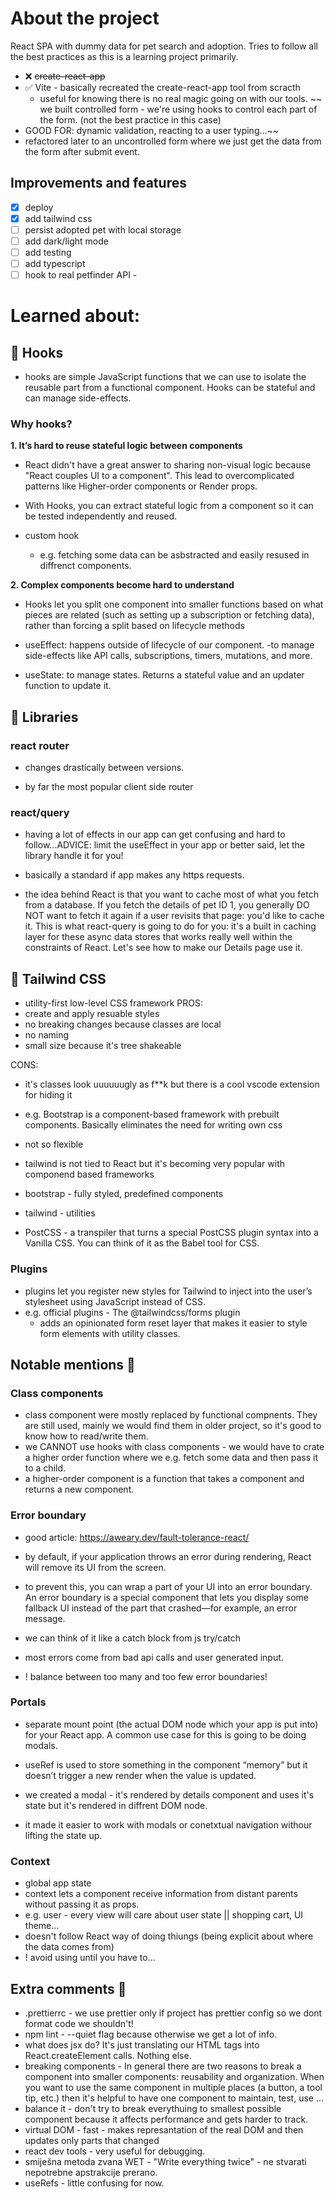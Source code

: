# About the project

React SPA with dummy data for pet search and adoption. Tries to follow all the best practices as this is a learning project primarily.   


- ❌ ~~create-react-app~~
- ✅ Vite - basically recreated the create-react-app tool from scracth
  - useful for knowing there is no real magic going on with our tools.
~~ we built controlled form - we're using hooks to control each part of the form. (not the best practice in this case)
- GOOD FOR: dynamic validation, reacting to a user typing...~~
- refactored later to an uncontrolled form where we just get the data from the form after submit event.

## Improvements and features

- [x] deploy 
- [x] add tailwind css
- [ ] persist adopted pet with local storage
- [ ] add dark/light mode
- [ ] add testing
- [ ] add typescript
- [ ] hook to real petfinder API - 

# Learned about:


## 🎣 Hooks 
-  hooks are simple JavaScript functions that we can use to isolate the reusable part from a functional component. Hooks can be stateful and can manage side-effects.



### Why hooks?

**1. It’s hard to reuse stateful logic between components**

- React didn't have a great answer to sharing non-visual logic because "React couples UI to a component". This lead to overcomplicated patterns like Higher-order components or Render props.
- With Hooks, you can extract stateful logic from a component so it can be tested independently and reused. 

- custom hook 
  - e.g. fetching some data can be asbstracted and easily resused in diffrenct components.

 **2. Complex components become hard to understand**


- Hooks let you split one component into smaller functions based on what pieces are related (such as setting up a subscription or fetching data), rather than forcing a split based on lifecycle methods
- useEffect: happens outside of lifecycle of our component. 
  -to manage side-effects like API calls, subscriptions, timers, mutations, and more.

- useState: to manage states. Returns a stateful value and an updater function to update it.

## 📕 Libraries 

### react router 
- changes drastically between versions.

- by far the most popular client side router

### react/query

- having a lot of effects in our app can get confusing and hard to follow...ADVICE: limit the useEffect in your app or better said, let the library handle it for you!

- basically a standard if app makes any https requests. 

- the idea behind React is that you want to cache most of what you fetch from a database. If you fetch the details of pet ID 1, you generally DO NOT want to fetch it again if a user revisits that page: you'd like to cache it. 
This is what react-query is going to do for you: it's a built in caching layer for these async data stores that works really well within the constraints of React. Let's see how to make our Details page use it.


## 💨 Tailwind CSS 

- utility-first low-level CSS framework
PROS:
- create and apply resuable styles
- no breaking changes because classes are local
- no naming
- small size because it's tree shakeable

CONS:
- it's classes look uuuuuugly as f**k but there is a cool vscode extension for hiding it

- e.g. Bootstrap is a component-based framework with prebuilt components. Basically eliminates the need for writing own css
- not so flexible 

- tailwind is not tied to React but it's becoming very popular with componend based frameworks
- bootstrap - fully styled, predefined components
- tailwind - utilities

- PostCSS - a transpiler that turns a special PostCSS plugin syntax into a Vanilla CSS. You can think of it as the Babel tool for CSS.

### Plugins

- plugins let you register new styles for Tailwind to inject into the user’s stylesheet using JavaScript instead of CSS.
- e.g. official plugins - The @tailwindcss/forms plugin 
  - adds an opinionated form reset layer that makes it easier to style form elements with utility classes.


## Notable mentions 👀


### Class components

- class component were mostly replaced by functional compnents. They are still used, mainly we would find them in older project, so it's good to know how to read/write them.
- we CANNOT use hooks with class components - we would have to crate a higher order function where we e.g. fetch some data and then pass it to a child.
- a higher-order component is a function that takes a component and returns a new component.


### Error boundary

- good article: https://aweary.dev/fault-tolerance-react/

- by default, if your application throws an error during rendering, React will remove its UI from the screen. 
- to prevent this, you can wrap a part of your UI into an error boundary. An error boundary is a special component that lets you display some fallback UI instead of the part that crashed—for example, an error message.
-  we can think of it like a catch block from js try/catch
- most errors come from bad api calls and user generated input.
- ! balance between too many and too few error boundaries!


### Portals 
- separate mount point (the actual DOM node which your app is put into) for your React app. A common use case for this is going to be doing modals. 
- useRef is used to store something in the component “memory” but it doesn’t trigger a new render when the value is updated.
- we created a modal - it's rendered by details component and uses it's state but it's rendered in diffrent DOM node. 

- it made it easier to work with modals or conetxtual navigation withour lifting the state up.

### Context

- global app state 
- context lets a component receive information from distant parents without passing it as props. 
- e.g. user - every view will care about user state  ||  shopping cart, UI theme...
- doesn't follow React way of doing thiungs (being explicit about where the data comes from)
- ! avoid using until you have to...










## Extra comments 💬

- .prettierrc - we use prettier only if project has prettier config so we dont format code we shouldn't!
- npm lint - --quiet flag because otherwise we get a lot of info.
- what does jsx do? It's just translating our HTML tags into React.createElement calls. Nothing else.
- breaking components - In general there are two reasons to break a component into smaller components:
  reusability and organization. When you want to use the same component in multiple places (a button, a tool tip, etc.) then it's helpful to have one component to maintain, test, use ...
- balance it - don't try to break everythuing to smallest possible component because it affects performance and gets harder to track.
- virtual DOM - fast - makes represantation of the real DOM and then updates only parts that changed
- react dev tools - very useful for debugging.
- smiješna metoda zvana WET - "Write everything twice" - ne stvarati nepotrebne apstrakcije prerano.
- useRefs - little confusing for now.